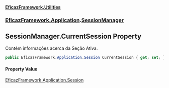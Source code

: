 #### [EficazFramework.Utilities](EficazFrameworkUtilities.md 'EficazFramework Utilities')
### [EficazFramework.Application](EficazFrameworkUtilities.md#EficazFramework.Application 'EficazFramework.Application').[SessionManager](SessionManager.md 'EficazFramework.Application.SessionManager')

## SessionManager.CurrentSession Property

Contém informações acerca da Seção Ativa.

```csharp
public EficazFramework.Application.Session CurrentSession { get; set; }
```

#### Property Value
[EficazFramework.Application.Session](https://docs.microsoft.com/en-us/dotnet/api/EficazFramework.Application.Session 'EficazFramework.Application.Session')
